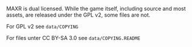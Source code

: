 MAXR is dual licensed. While the game itself, including source and most assets, are released under the GPL v2, some files are not.

For GPL v2 see `data/COPYING`

For files unter CC BY-SA 3.0 see `data/COPYING.README `
